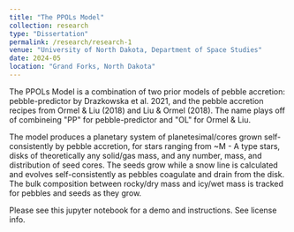 ```yaml
---
title: "The PPOLs Model"
collection: research
type: "Dissertation"
permalink: /research/research-1
venue: "University of North Dakota, Department of Space Studies"
date: 2024-05
location: "Grand Forks, North Dakota"
---
```


The PPOLs Model is a combination of two prior models of pebble accretion: pebble-predictor by Drazkowska et al. 2021, and the pebble accretion recipes from Ormel & Liu (2018) and Liu & Ormel (2018). The name plays off of combineing "PP" for pebble-predictor and "OL" for Ormel & Liu. 

The model produces a planetary system of planetesimal/cores grown self-consistently by pebble accretion, for stars ranging from ~M - A type stars, disks of theoretically any solid/gas mass, and any number, mass, and distribution of seed cores. The seeds grow while a snow line is calculated and evolves self-consistently as pebbles coagulate and drain from the disk. The bulk composition between rocky/dry mass and icy/wet mass is tracked for pebbles and seeds as they grow. 

Please see this jupyter notebook for a demo and instructions. See license info. 